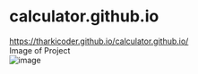 # calculator.github.io
https://tharkicoder.github.io/calculator.github.io/<br>
Image of Project <br>
![image](https://user-images.githubusercontent.com/84368029/119793051-e009c880-bef3-11eb-9b1b-f094b5141542.png)



